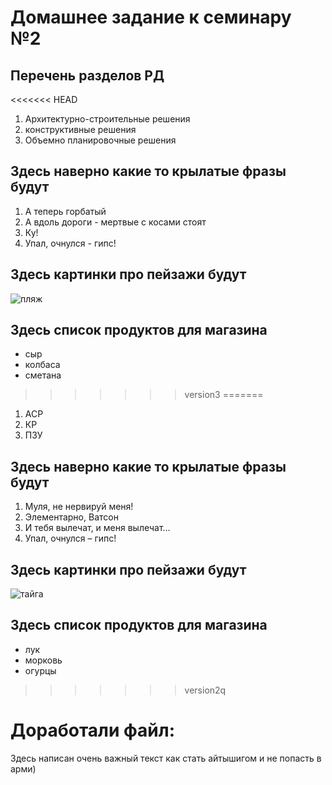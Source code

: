# Домашнее задание к семинару №2

## Перечень разделов РД
<<<<<<< HEAD

1. Архитектурно-строительные решения
2. конструктивные решения
3. Объемно планировочные решения
## Здесь наверно какие то крылатые фразы будут
1. А теперь горбатый
2. А вдоль дороги - мертвые с косами стоят
3. Ку!
4. Упал, очнулся - гипс!
## Здесь картинки про пейзажи будут
![пляж](https://vsegda-pomnim.com/uploads/posts/2022-04/1649330321_60-vsegda-pomnim-com-p-krasivoe-more-plyazh-foto-78.jpg)
## Здесь список продуктов для магазина
* сыр
* колбаса
* сметана
>>>>>>> version3
=======
1. АСР
2. КР
3. ПЗУ
## Здесь наверно какие то крылатые фразы будут
1. Муля, не нервируй меня!
2. Элементарно, Ватсон
3. И тебя вылечат, и меня вылечат…
4. Упал, очнулся – гипс!
## Здесь картинки про пейзажи будут
![тайга](https://druzhniy-center.ru/wp-content/uploads/c/4/6/c469ad3ab1c003d4c3cf1ec46b5dd918.jpeg)
## Здесь список продуктов для магазина
* лук
* морковь
* огурцы
>>>>>>> version2q
# Доработали файл:
Здесь написан очень важный текст как стать айтышигом и не попасть в арми)